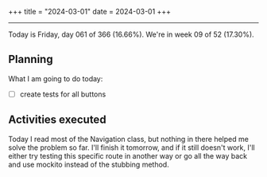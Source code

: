 +++
title = "2024-03-01"
date = 2024-03-01
+++

---

Today is Friday, day 061 of 366 (16.66%). We're in week 09 of 52 (17.30%).

## Planning

What I am going to do today:

- [ ] create tests for all buttons

## Activities executed

Today I read most of the Navigation class, but nothing in there helped me solve the problem so far. I'll finish it tomorrow, and if it still doesn't work, I'll either try testing this specific route in another way or go all the way back and use mockito instead of the stubbing method.
